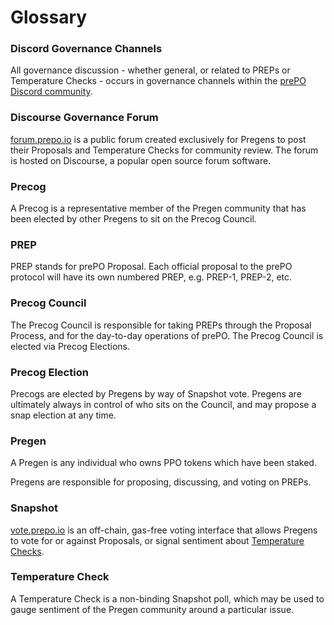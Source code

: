 # Glossary

### Discord Governance Channels

All governance discussion - whether general, or related to PREPs or Temperature Checks - occurs in governance channels within the [prePO Discord community](https://url.prepo.io/discord).

### Discourse Governance Forum

[forum.prepo.io](https://forum.prepo.io) is a public forum created exclusively for Pregens to post their Proposals and Temperature Checks for community review. The forum is hosted on Discourse, a popular open source forum software.

### Precog

A Precog is a representative member of the Pregen community that has been elected by other Pregens to sit on the Precog Council.

### PREP

PREP stands for prePO Proposal. Each official proposal to the prePO protocol will have its own numbered PREP, e.g. PREP-1, PREP-2, etc.

### Precog Council

The Precog Council is responsible for taking PREPs through the Proposal Process, and for the day-to-day operations of prePO. The Precog Council is elected via Precog Elections.

### Precog Election

Precogs are elected by Pregens by way of Snapshot vote. Pregens are ultimately always in control of who sits on the Council, and may propose a snap election at any time.

### Pregen

A Pregen is any individual who owns PPO tokens which have been staked.

Pregens are responsible for proposing, discussing, and voting on PREPs.

### Snapshot

[vote.prepo.io](https://vote.prepo.io) is an off-chain, gas-free voting interface that allows Pregens to vote for or against Proposals, or signal sentiment about [Temperature Checks](/governance/glossary#temperature-check).

### Temperature Check

A Temperature Check is a non-binding Snapshot poll, which may be used to gauge sentiment of the Pregen community around a particular issue.
